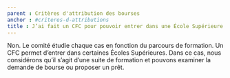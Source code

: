 ```yaml
---
parent : Critères d'attribution des bourses
anchor : #criteres-d-attributions
title : J’ai fait un CFC pour pouvoir entrer dans une École Supérieure. Est-ce que ce CFC est considéré comme une première formation et de ce fait je ne remplis pas les critères ?
---
```

Non. Le comité étudie chaque cas en fonction du parcours de formation. Un CFC permet d’entrer dans certaines Écoles Supérieures. Dans ce cas, nous considérons qu’il s’agit d’une suite de formation et pouvons examiner la demande de bourse ou proposer un prêt.
